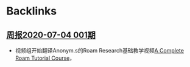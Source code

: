 
# Backlinks
## [周报2020-07-04 001期](<周报2020-07-04 001期.md>)
- 视频组开始翻译Anonym.s的Roam Research基础教学视频[A Complete Roam Tutorial Course](<A Complete Roam Tutorial Course.md>)，

